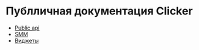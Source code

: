 # Публличная документация Clicker

- [Public api](/integration-docs/public-api)
- [SMM](/integration-docs/smm-doc)
- [Виджеты](/integration-docs/widgets)
